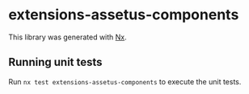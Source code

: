 # extensions-assetus-components

This library was generated with [Nx](https://nx.dev).

## Running unit tests

Run `nx test extensions-assetus-components` to execute the unit tests.
